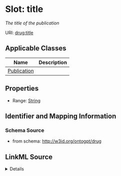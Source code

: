 # Slot: title
_The title of the publication_


URI: [drug:title](http://w3id.org/ontogpt/drug/title)



<!-- no inheritance hierarchy -->




## Applicable Classes

| Name | Description |
| --- | --- |
[Publication](Publication.md) | 






## Properties

* Range: [String](String.md)







## Identifier and Mapping Information







### Schema Source


* from schema: http://w3id.org/ontogpt/drug




## LinkML Source

<details>
```yaml
name: title
description: The title of the publication
from_schema: http://w3id.org/ontogpt/drug
rank: 1000
alias: title
owner: Publication
domain_of:
- Publication
range: string

```
</details>